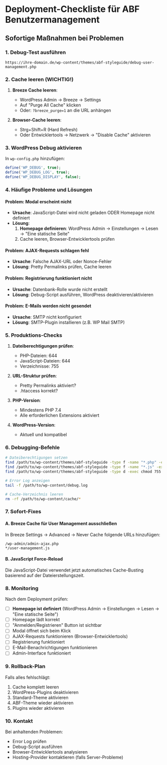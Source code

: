 # Deployment-Checkliste für ABF Benutzermanagement

## Sofortige Maßnahmen bei Problemen

### 1. Debug-Test ausführen
```
https://ihre-domain.de/wp-content/themes/abf-styleguide/debug-user-management.php
```

### 2. Cache leeren (WICHTIG!)
1. **Breeze Cache leeren**:
   - WordPress Admin → Breeze → Settings
   - Auf "Purge All Cache" klicken
   - Oder: `?breeze_purge=1` an die URL anhängen

2. **Browser-Cache leeren**:
   - Strg+Shift+R (Hard Refresh)
   - Oder Entwicklertools → Netzwerk → "Disable Cache" aktivieren

### 3. WordPress Debug aktivieren
In `wp-config.php` hinzufügen:
```php
define('WP_DEBUG', true);
define('WP_DEBUG_LOG', true);
define('WP_DEBUG_DISPLAY', false);
```

### 4. Häufige Probleme und Lösungen

#### Problem: Modal erscheint nicht
- **Ursache**: JavaScript-Datei wird nicht geladen ODER Homepage nicht definiert
- **Lösung**: 
  1. **Homepage definieren**: WordPress Admin → Einstellungen → Lesen → "Eine statische Seite"
  2. Cache leeren, Browser-Entwicklertools prüfen

#### Problem: AJAX-Requests schlagen fehl
- **Ursache**: Falsche AJAX-URL oder Nonce-Fehler
- **Lösung**: Pretty Permalinks prüfen, Cache leeren

#### Problem: Registrierung funktioniert nicht
- **Ursache**: Datenbank-Rolle wurde nicht erstellt
- **Lösung**: Debug-Script ausführen, WordPress deaktivieren/aktivieren

#### Problem: E-Mails werden nicht gesendet
- **Ursache**: SMTP nicht konfiguriert
- **Lösung**: SMTP-Plugin installieren (z.B. WP Mail SMTP)

### 5. Produktions-Checks

1. **Dateiberechtigungen prüfen**:
   - PHP-Dateien: 644
   - JavaScript-Dateien: 644
   - Verzeichnisse: 755

2. **URL-Struktur prüfen**:
   - Pretty Permalinks aktiviert?
   - .htaccess korrekt?

3. **PHP-Version**:
   - Mindestens PHP 7.4
   - Alle erforderlichen Extensions aktiviert

4. **WordPress-Version**:
   - Aktuell und kompatibel

### 6. Debugging-Befehle

```bash
# Dateiberechtigungen setzen
find /path/to/wp-content/themes/abf-styleguide -type f -name "*.php" -exec chmod 644 {} \;
find /path/to/wp-content/themes/abf-styleguide -type f -name "*.js" -exec chmod 644 {} \;
find /path/to/wp-content/themes/abf-styleguide -type d -exec chmod 755 {} \;

# Error Log anzeigen
tail -f /path/to/wp-content/debug.log

# Cache-Verzeichnis leeren
rm -rf /path/to/wp-content/cache/*
```

### 7. Sofort-Fixes

#### A. Breeze Cache für User Management ausschließen
In Breeze Settings → Advanced → Never Cache folgende URLs hinzufügen:
```
/wp-admin/admin-ajax.php
*/user-management.js
```

#### B. JavaScript Force-Reload
Die JavaScript-Datei verwendet jetzt automatisches Cache-Busting basierend auf der Dateierstellungszeit.

### 8. Monitoring

Nach dem Deployment prüfen:
- [ ] **Homepage ist definiert** (WordPress Admin → Einstellungen → Lesen → "Eine statische Seite")
- [ ] Homepage lädt korrekt
- [ ] "Anmelden/Registrieren" Button ist sichtbar
- [ ] Modal öffnet sich beim Klick
- [ ] AJAX-Requests funktionieren (Browser-Entwicklertools)
- [ ] Registrierung funktioniert
- [ ] E-Mail-Benachrichtigungen funktionieren
- [ ] Admin-Interface funktioniert

### 9. Rollback-Plan

Falls alles fehlschlägt:
1. Cache komplett leeren
2. WordPress-Plugins deaktivieren
3. Standard-Theme aktivieren
4. ABF-Theme wieder aktivieren
5. Plugins wieder aktivieren

### 10. Kontakt

Bei anhaltenden Problemen:
- Error Log prüfen
- Debug-Script ausführen
- Browser-Entwicklertools analysieren
- Hosting-Provider kontaktieren (falls Server-Probleme) 